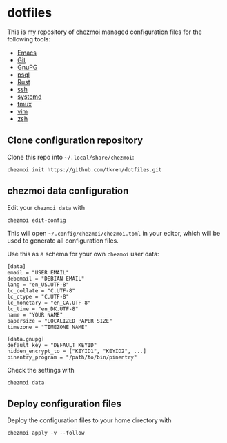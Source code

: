 # dotfiles

This is my repository of [chezmoi](https://www.chezmoi.io/) managed
configuration files for the following tools:

- [Emacs](https://www.gnu.org/software/emacs/)
- [Git](https://git-scm.com/)
- [GnuPG](https://gnupg.org/)
- [psql](https://www.postgresql.org/docs/current/app-psql.html)
- [Rust](https://www.rust-lang.org/)
- [ssh](https://openssh.com/)
- [systemd](https://systemd.io/)
- [tmux](https://tmux.github.io/)
- [vim](https://www.vim.org/)
- [zsh](https://www.zsh.org/)

## Clone configuration repository

Clone this repo into `~/.local/share/chezmoi`:

```
chezmoi init https://github.com/tkren/dotfiles.git
```

## chezmoi data configuration

Edit your `chezmoi data` with

```
chezmoi edit-config
```

This will open `~/.config/chezmoi/chezmoi.toml` in your editor, which
will be used to generate all configuration files.

Use this as a schema for your own `chezmoi` user data:

```
[data]
email = "USER EMAIL"
debemail = "DEBIAN EMAIL"
lang = "en_US.UTF-8"
lc_collate = "C.UTF-8"
lc_ctype = "C.UTF-8"
lc_monetary = "en_CA.UTF-8"
lc_time = "en_DK.UTF-8"
name = "YOUR NAME"
papersize = "LOCALIZED PAPER SIZE"
timezone = "TIMEZONE NAME"

[data.gnupg]
default_key = "DEFAULT KEYID"
hidden_encrypt_to = ["KEYID1", "KEYID2", ...]
pinentry_program = "/path/to/bin/pinentry"
```

Check the settings with

```
chezmoi data
```


## Deploy configuration files

Deploy the configuration files to your home directory with

```
chezmoi apply -v --follow
```
